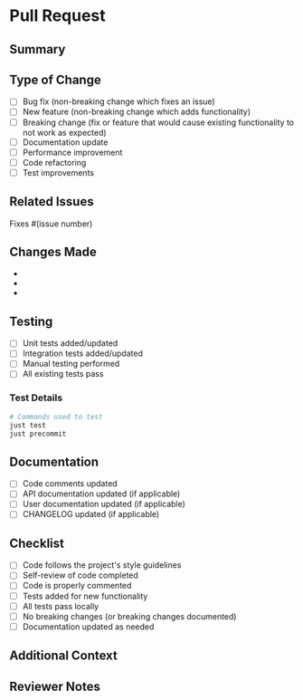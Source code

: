 # Pull Request

## Summary
<!-- Brief description of what this PR does -->

## Type of Change
<!-- Check all that apply -->
- [ ] Bug fix (non-breaking change which fixes an issue)
- [ ] New feature (non-breaking change which adds functionality)
- [ ] Breaking change (fix or feature that would cause existing functionality to not work as expected)
- [ ] Documentation update
- [ ] Performance improvement
- [ ] Code refactoring
- [ ] Test improvements

## Related Issues
<!-- Link to related issues -->
Fixes #(issue number)

## Changes Made
<!-- List the specific changes made -->
- 
- 
- 

## Testing
<!-- Describe how you tested your changes -->
- [ ] Unit tests added/updated
- [ ] Integration tests added/updated
- [ ] Manual testing performed
- [ ] All existing tests pass

### Test Details
<!-- Provide details about testing -->
```bash
# Commands used to test
just test
just precommit
```

## Documentation
<!-- Check if documentation needs updates -->
- [ ] Code comments updated
- [ ] API documentation updated (if applicable)
- [ ] User documentation updated (if applicable)
- [ ] CHANGELOG updated (if applicable)

## Checklist
<!-- Ensure all items are completed -->
- [ ] Code follows the project's style guidelines
- [ ] Self-review of code completed
- [ ] Code is properly commented
- [ ] Tests added for new functionality
- [ ] All tests pass locally
- [ ] No breaking changes (or breaking changes documented)
- [ ] Documentation updated as needed

## Additional Context
<!-- Any additional information, screenshots, or context -->

## Reviewer Notes
<!-- Anything specific you want reviewers to focus on -->